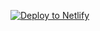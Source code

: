 <a href="https://app.netlify.com/start/deploy?repository=https://github.com/hungryram/re-template-august2021"><img src="https://www.netlify.com/img/deploy/button.svg" alt="Deploy to Netlify"></a>

